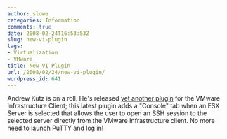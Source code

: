 ```yaml
---
author: slowe
categories: Information
comments: true
date: 2008-02-24T16:53:53Z
slug: new-vi-plugin
tags:
- Virtualization
- VMware
title: New VI Plugin
url: /2008/02/24/new-vi-plugin/
wordpress_id: 641
---
```


Andrew Kutz is on a roll. He's released [yet another plugin](http://www.lostcreations.com/code/wiki/vmware/viplugins/console) for the VMware Infrastructure Client; this latest plugin adds a "Console" tab when an ESX Server is selected that allows the user to open an SSH session to the selected server directly from the VMware Infrastructure client. No more need to launch PuTTY and log in!
